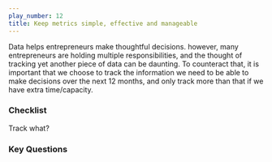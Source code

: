 ```yaml
---
play_number: 12
title: Keep metrics simple, effective and manageable
---
```


Data helps entrepreneurs make thoughtful decisions. however, many entrepreneurs are holding multiple responsibilities, and the thought of tracking yet another piece of data can be daunting. To counteract that, it is important that we  choose to track the information we need to be able to make decisions over the next 12 months, and only track more than that if we have extra time/capacity.

### Checklist
Track what?

### Key Questions
